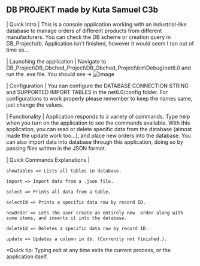DB PROJEKT made by Kuta Samuel C3b
----------------------------------
| Quick Intro |
  This is a console application working with an industrial-like database to manage orders of different products from different manufacturers.
  You can check the DB scheme or creation query in DB_Project\db.
  Application isn't finished, however it would seem I ran out of time so...


| Launching the application |
  Navigate to DB_Project\DB_Obchod_Project\DB_Obchod_Project\bin\Debug\net6.0
  and run the .exe file.
  You should see ->
  ![image](https://user-images.githubusercontent.com/19873145/222544872-ee596484-0fb9-44fc-b27b-9e27910d2109.png)


| Configuration |
  You can configure the DATABASE CONNECTION STRING and SUPPORTED IMPORT TABLES in the net6.0/config folder.
  For configurations to work properly please remember to keep the names same, just change the values.
  
| Functionality | 
  Application responds to a variety of commands. Type help when you turn on the application to see the commands available.
  With this application, you can read or delete specific data from the database (almost made the update work too...), and place new orders into the database.
  You can also import data into database through this application, doing so by passing files written in the JSON format.
  
  | Quick Commands Explanations | 
    
    showtables => Lists all tables in database.
   
    import => Import data from a .json file.
    
    select => Prints all data from a table.
    
    selectId => Prints a specific data row by record ID.
    
    newOrder => Lets the user create an entirely new  order along with some items, and inserts it into the database.
    
    deleteId => Deletes a specific data row by record ID.
    
    update => Updates a column in db. (Currently not finished.).
    
*Quick tip: Typing exit at any time exits the current process, or the application itself.
    
    
    
    
